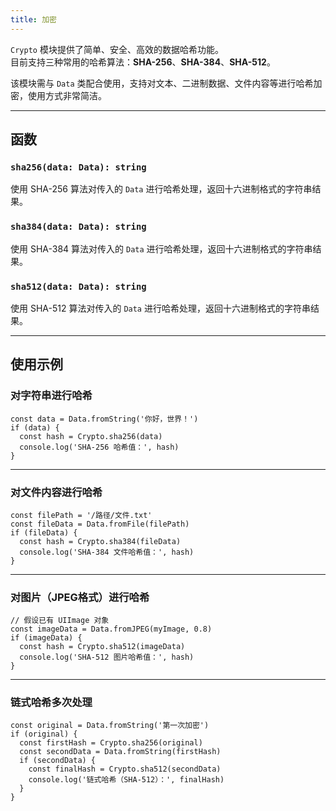 ```yaml
---
title: 加密
---
```

`Crypto` 模块提供了简单、安全、高效的数据哈希功能。  
目前支持三种常用的哈希算法：**SHA-256**、**SHA-384**、**SHA-512**。

该模块需与 `Data` 类配合使用，支持对文本、二进制数据、文件内容等进行哈希加密，使用方式非常简洁。

---

## 函数

### `sha256(data: Data): string`
使用 SHA-256 算法对传入的 `Data` 进行哈希处理，返回十六进制格式的字符串结果。

### `sha384(data: Data): string`
使用 SHA-384 算法对传入的 `Data` 进行哈希处理，返回十六进制格式的字符串结果。

### `sha512(data: Data): string`
使用 SHA-512 算法对传入的 `Data` 进行哈希处理，返回十六进制格式的字符串结果。

---

## 使用示例

### 对字符串进行哈希
```tsx
const data = Data.fromString('你好，世界！')
if (data) {
  const hash = Crypto.sha256(data)
  console.log('SHA-256 哈希值：', hash)
}
```

---

### 对文件内容进行哈希
```tsx
const filePath = '/路径/文件.txt'
const fileData = Data.fromFile(filePath)
if (fileData) {
  const hash = Crypto.sha384(fileData)
  console.log('SHA-384 文件哈希值：', hash)
}
```

---

### 对图片（JPEG格式）进行哈希
```tsx
// 假设已有 UIImage 对象
const imageData = Data.fromJPEG(myImage, 0.8)
if (imageData) {
  const hash = Crypto.sha512(imageData)
  console.log('SHA-512 图片哈希值：', hash)
}
```

---

### 链式哈希多次处理
```tsx
const original = Data.fromString('第一次加密')
if (original) {
  const firstHash = Crypto.sha256(original)
  const secondData = Data.fromString(firstHash)
  if (secondData) {
    const finalHash = Crypto.sha512(secondData)
    console.log('链式哈希（SHA-512）：', finalHash)
  }
}
```
